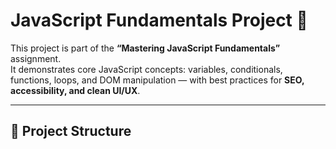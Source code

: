 # JavaScript Fundamentals Project 🚀

This project is part of the **“Mastering JavaScript Fundamentals”** assignment.  
It demonstrates core JavaScript concepts: variables, conditionals, functions, loops, and DOM manipulation — with best practices for **SEO, accessibility, and clean UI/UX**.

---

## 📂 Project Structure
